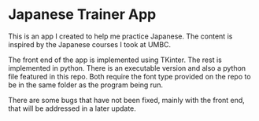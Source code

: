 # Japanese Trainer App

This is an app I created to help me practice Japanese. The content is inspired by the Japanese courses I took at UMBC. 

The front end of the app is implemented using TKinter. The rest is implemented in python. There is an executable version and also 
a python file featured in this repo. Both require the font type provided on the repo to be in the same folder as the program being run.

There are some bugs that have not been fixed, mainly with the front end, that will be addressed in a later update.
